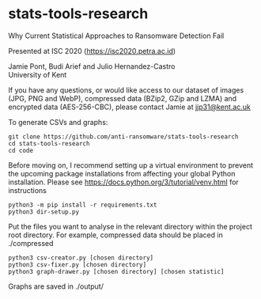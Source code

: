 # stats-tools-research

Why Current Statistical Approaches to Ransomware Detection Fail

Presented at ISC 2020 (https://isc2020.petra.ac.id)

Jamie Pont, Budi Arief and Julio Hernandez-Castro  
University of Kent

If you have any questions, or would like access to our dataset of images (JPG, PNG and WebP), compressed data (BZip2, GZip and LZMA) and encrypted data (AES-256-CBC), please contact Jamie at jjp31@kent.ac.uk

To generate CSVs and graphs:

```
git clone https://github.com/anti-ransomware/stats-tools-research
cd stats-tools-research
cd code
```

Before moving on, I recommend setting up a virtual environment to prevent the
upcoming package installations from affecting your global Python installation.
Please see https://docs.python.org/3/tutorial/venv.html for instructions

```
python3 -m pip install -r requirements.txt
python3 dir-setup.py
```

Put the files you want to analyse in the relevant directory within the project
root directory. For example, compressed data should be placed in ./compressed

```
python3 csv-creator.py [chosen directory]
python3 csv-fixer.py [chosen directory]
python3 graph-drawer.py [chosen directory] [chosen statistic]
```

Graphs are saved in ./output/
